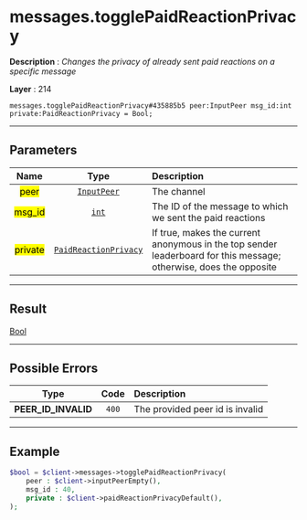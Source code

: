 # messages.togglePaidReactionPrivacy

**Description** : *Changes the privacy of already sent paid reactions on a specific message*

**Layer** : 214

```tl
messages.togglePaidReactionPrivacy#435885b5 peer:InputPeer msg_id:int private:PaidReactionPrivacy = Bool;
```

---

## Parameters

| Name | Type | Description |
| :---: | :---: | :--- |
| <mark>peer</mark> | [`InputPeer`](type/InputPeer) | The channel |
| <mark>msg_id</mark> | [`int`](type/int) | The ID of the message to which we sent the paid reactions |
| <mark>private</mark> | [`PaidReactionPrivacy`](type/PaidReactionPrivacy) | If true, makes the current anonymous in the top sender leaderboard for this message; otherwise, does the opposite |

---

## Result

[Bool](type/Bool)

---

## Possible Errors

| Type | Code | Description |
| :---: | :---: | :--- |
| **PEER_ID_INVALID** | `400` | The provided peer id is invalid |

---

## Example

```php
$bool = $client->messages->togglePaidReactionPrivacy(
	peer : $client->inputPeerEmpty(),
	msg_id : 40,
	private : $client->paidReactionPrivacyDefault(),
);
```